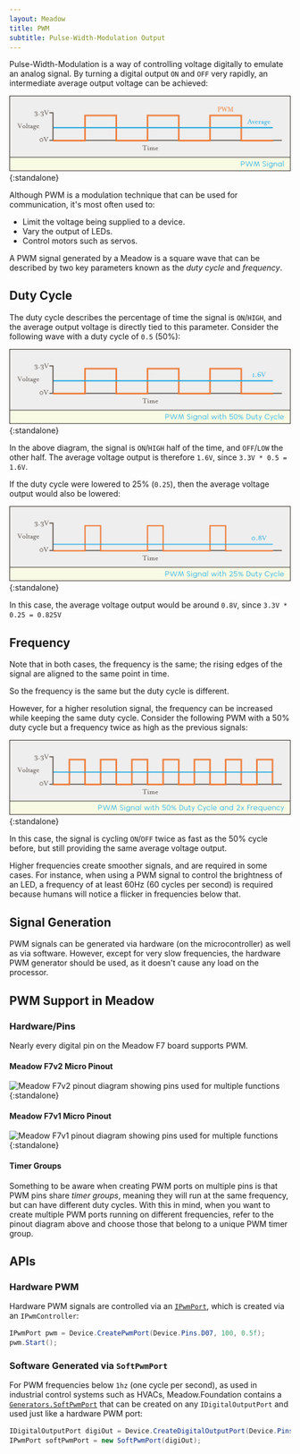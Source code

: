 ```yaml
---
layout: Meadow
title: PWM
subtitle: Pulse-Width-Modulation Output
---
```


Pulse-Width-Modulation is a way of controlling voltage digitally to emulate an analog signal. By turning a digital output `ON` and `OFF` very rapidly, an intermediate average output voltage can be achieved:

![Illustration of a PWM signal changing between 0V and 3.3V at regular intervals](PWM_Signal.svg){:standalone}

Although PWM is a modulation technique that can be used for communication, it's most often used to:

- Limit the voltage being supplied to a device.
- Vary the output of LEDs.
- Control motors such as servos.

A PWM signal generated by a Meadow is a square wave that can be described by two key parameters known as the _duty cycle_ and _frequency_.

## Duty Cycle

The duty cycle describes the percentage of time the signal is `ON`/`HIGH`, and the average output voltage is directly tied to this parameter. Consider the following wave with a duty cycle of `0.5` (50%):

![![Illustration of a PWM signal at 50% duty cycle between 0V and 3.3V, averaging half that voltage (1.6V)]](50p_PWM_Signal.svg){:standalone}

In the above diagram, the signal is `ON`/`HIGH` half of the time, and `OFF`/`LOW` the other half. The average voltage output is therefore `1.6V`, since `3.3V * 0.5 = 1.6V`.

If the duty cycle were lowered to 25% (`0.25`), then the average voltage output would also be lowered:

![![Illustration of a PWM signal at 25% duty cycle between 0V and 3.3V, averaging one quarter that voltage (0.8V)]](25p_PWM_Signal.svg){:standalone}

In this case, the average voltage output would be around `0.8V`, since `3.3V * 0.25 = 0.825V`

## Frequency

Note that in both cases, the frequency is the same; the rising edges of the signal are aligned to the same point in time.

So the frequency is the same but the duty cycle is different.

However, for a higher resolution signal, the frequency can be increased while keeping the same duty cycle. Consider the following PWM with a 50% duty cycle but a frequency twice as high as the previous signals:

![Illustration of a PWM signal at 50% duty cycle between 0V and 3.3V, but twice the frequency, still averaging one half that voltage (1.6V)](50p_2xF_PWM_Signal.svg){:standalone}

In this case, the signal is cycling `ON`/`OFF` twice as fast as the 50% cycle before, but still providing the same average voltage output.

Higher frequencies create smoother signals, and are required in some cases. For instance, when using a PWM signal to control the brightness of an LED, a frequency of at least 60Hz (60 cycles per second) is required because humans will notice a flicker in frequencies below that.

## Signal Generation

PWM signals can be generated via hardware (on the microcontroller) as well as via software. However, except for very slow frequencies, the hardware PWM generator should be used, as it doesn't cause any load on the processor.

## PWM Support in Meadow

### Hardware/Pins

Nearly every digital pin on the Meadow F7 board supports PWM.

#### Meadow F7v2 Micro Pinout

![Meadow F7v2 pinout diagram showing pins used for multiple functions](/Common_Files/Meadow_F7v2_Micro_Pinout.svg){:standalone}

#### Meadow F7v1 Micro Pinout

![Meadow F7v1 pinout diagram showing pins used for multiple functions](/Common_Files/Meadow_F7_Micro_Pinout.svg){:standalone}

#### Timer Groups

Something to be aware when creating PWM ports on multiple pins is that PWM pins share _timer groups_, meaning they will run at the same frequency, but can have different duty cycles. With this in mind, when you want to create multiple PWM ports running on different frequencies, refer to the pinout diagram above and choose those that belong to a unique PWM timer group.

## APIs

### Hardware PWM

Hardware PWM signals are controlled via an [`IPwmPort`](/docs/api/Meadow/Meadow.Hardware.IPwmPort.html), which is created via an `IPwmController`:

```csharp
IPwmPort pwm = Device.CreatePwmPort(Device.Pins.D07, 100, 0.5f);
pwm.Start();
```

### Software Generated via `SoftPwmPort`

For PWM frequencies below `1hz` (one cycle per second), as used in industrial control systems such as HVACs, Meadow.Foundation contains a [`Generators.SoftPwmPort`](http://beta-developer.wildernesslabs.co/docs/api/Meadow.Foundation/Meadow.Foundation.Generators.SoftPwmPort.html) that can be created on any  `IDigitalOutputPort` and used just like a hardware PWM port:

```csharp
IDigitalOutputPort digiOut = Device.CreateDigitalOutputPort(Device.Pins.D00);
IPwmPort softPwmPort = new SoftPwmPort(digiOut); 
```